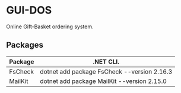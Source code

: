 # GUI-DOS
Online Gift-Basket ordering system.

## Packages
|Package     |.NET CLI.                          |
|------------|-----------------------------------|
|FsCheck     |dotnet add package FsCheck --version 2.16.3|
|MailKit     |dotnet add package MailKit --version 2.15.0|
